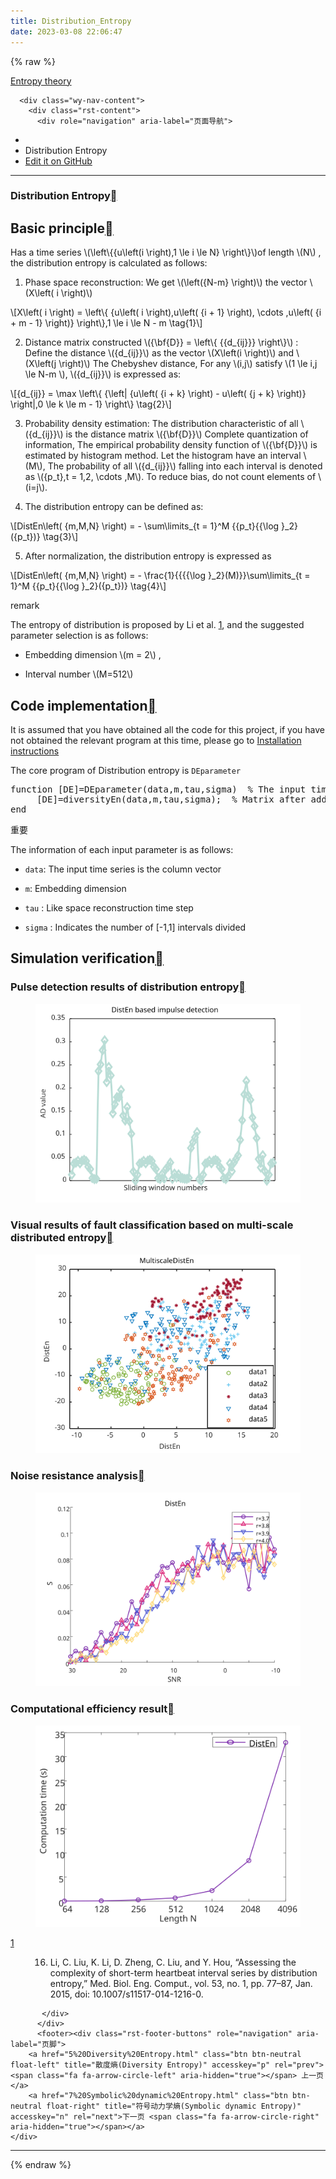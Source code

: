 ```yaml
---
title: Distribution_Entropy
date: 2023-03-08 22:06:47
---
```

{% raw %}
 <section data-toggle="wy-nav-shift" class="wy-nav-content-wrap"><nav class="wy-nav-top" aria-label="移动版导航菜单" >
          <i data-toggle="wy-nav-top" class="fa fa-bars"></i>
          <a href="../../index.html">Entropy theory</a>
      </nav>

      <div class="wy-nav-content">
        <div class="rst-content">
          <div role="navigation" aria-label="页面导航">
  <ul class="wy-breadcrumbs">
      <li><a href="../../index.html" class="icon icon-home"></a></li>
      <li class="breadcrumb-item active">Distribution Entropy</li>
<li class="wy-breadcrumbs-aside">
   <a href="https://github.com/609520262/Deploy-static-content-to-Pages/tree/main/docs/index.rst" class="fa fa-github"> Edit it on GitHub</a>
</li>

  </ul>
  <hr/>
</div>
          <div role="main" class="document" itemscope="itemscope" itemtype="http://schema.org/Article">
           <div itemprop="articleBody">
             
  <section id="distribution-entropy">
<h1>Distribution Entropy<a class="headerlink" href="#distribution-entropy" title="此标题的永久链接"></a></h1>
<section id="id1">
<h2>Basic principle<a class="headerlink" href="#id1" title="此标题的永久链接"></a></h2>
<p>Has a time series <span class="math notranslate nohighlight">\(\left\{{u\left(i \right),1 \le i \le N} \right\}\)</span>of length <span class="math notranslate nohighlight">\(N\)</span> , the distribution entropy is calculated as follows:</p>
<ol class="arabic simple">
<li><p>Phase space reconstruction: We get <span class="math notranslate nohighlight">\(\left({N-m} \right)\)</span> the vector <span class="math notranslate nohighlight">\(X\left( i \right)\)</span></p></li>
</ol>
<div class="math notranslate nohighlight">
\[X\left( i \right) = \left\{ {u\left( i \right),u\left( {i + 1} \right), \cdots ,u\left( {i + m - 1} \right)} \right\},1 \le i \le N - m \tag{1}\]</div>
<ol class="arabic simple" start="2">
<li><p>Distance matrix constructed <span class="math notranslate nohighlight">\({\bf{D}} = \left\{ {{d_{ij}}} \right\}\)</span> : Define the distance <span class="math notranslate nohighlight">\({d_{ij}}\)</span> as the vector <span class="math notranslate nohighlight">\(X\left(i \right)\)</span> and <span class="math notranslate nohighlight">\(X\left(j \right)\)</span> The Chebyshev distance, For any <span class="math notranslate nohighlight">\(i,j\)</span> satisfy <span class="math notranslate nohighlight">\(1 \le i,j \le N-m \)</span>, <span class="math notranslate nohighlight">\({d_{ij}}\)</span> is expressed as:</p></li>
</ol>
<div class="math notranslate nohighlight">
\[{d_{ij}} = \max \left\{ {\left| {u\left( {i + k} \right) - u\left( {j + k} \right)} \right|,0 \le k \le m - 1} \right\} \tag{2}\]</div>
<ol class="arabic simple" start="3">
<li><p>Probability density estimation: The distribution characteristic of all <span class="math notranslate nohighlight">\({d_{ij}}\)</span> is the distance matrix <span class="math notranslate nohighlight">\({\bf{D}}\)</span> Complete quantization of information, The empirical probability density function of <span class="math notranslate nohighlight">\({\bf{D}}\)</span> is estimated by histogram method. Let the histogram have an interval <span class="math notranslate nohighlight">\(M\)</span>, The probability of all <span class="math notranslate nohighlight">\({d_{ij}}\)</span> falling into each interval is denoted as <span class="math notranslate nohighlight">\({p_t},t = 1,2, \cdots ,M\)</span>. To reduce bias, do not count elements of <span class="math notranslate nohighlight">\(i=j\)</span>.</p></li>
<li><p>The distribution entropy can be defined as:</p></li>
</ol>
<div class="math notranslate nohighlight">
\[DistEn\left( {m,M,N} \right) =  - \sum\limits_{t = 1}^M {{p_t}{{\log }_2}({p_t})}    \tag{3}\]</div>
<ol class="arabic simple" start="5">
<li><p>After normalization, the distribution entropy is expressed as</p></li>
</ol>
<div class="math notranslate nohighlight">
\[DistEn\left( {m,M,N} \right) =  - \frac{1}{{{{\log }_2}(M)}}\sum\limits_{t = 1}^M {{p_t}{{\log }_2}({p_t})}  \tag{4}\]</div>
<div class="admonition note">
<p class="admonition-title">remark</p>
<p>The entropy of distribution is proposed by Li et al. <a class="footnote-reference brackets" href="#id9" id="id2">1</a>, and the suggested parameter selection is as follows:</p>
<ul class="simple">
<li><p>Embedding dimension  <span class="math notranslate nohighlight">\(m = 2\)</span>  ,</p></li>
<li><p>Interval number  <span class="math notranslate nohighlight">\(M=512\)</span></p></li>
</ul>
</div>
</section>
<section id="id3">
<h2>Code implementation<a class="headerlink" href="#id3" title="此标题的永久链接"></a></h2>
<p>It is assumed that you have obtained all the code for this project, if you have not obtained the relevant program at this time, please go to  <a class="reference internal" href="../install.html"><span class="doc">Installation instructions</span></a></p>
<p>The core program of Distribution entropy is  <code class="docutils literal notranslate"><span class="pre">DEparameter</span></code></p>
<div class="highlight-c++ notranslate"><div class="highlight"><pre><span></span><span class="n">function</span><span class="w"> </span><span class="p">[</span><span class="n">DE</span><span class="p">]</span><span class="o">=</span><span class="n">DEparameter</span><span class="p">(</span><span class="n">data</span><span class="p">,</span><span class="n">m</span><span class="p">,</span><span class="n">tau</span><span class="p">,</span><span class="n">sigma</span><span class="p">)</span><span class="w">  </span><span class="o">%</span><span class="w"> </span><span class="n">The input time series can be column vectors</span><span class="w"></span>
<span class="w">     </span><span class="p">[</span><span class="n">DE</span><span class="p">]</span><span class="o">=</span><span class="n">diversityEn</span><span class="p">(</span><span class="n">data</span><span class="p">,</span><span class="n">m</span><span class="p">,</span><span class="n">tau</span><span class="p">,</span><span class="n">sigma</span><span class="p">);</span><span class="w">  </span><span class="o">%</span><span class="w"> </span><span class="n">Matrix after adding scale</span><span class="w"> </span><span class="n">Then embed the m dimension</span><span class="p">,</span><span class="n">Find the divergence entropy by steps</span><span class="w"></span>
<span class="n">end</span><span class="w"></span>
</pre></div>
</div>
<div class="admonition important">
<p class="admonition-title">重要</p>
<p>The information of each input parameter is as follows:</p>
<ul class="simple">
<li><p><code class="docutils literal notranslate"><span class="pre">data</span></code>: The input time series is the column vector</p></li>
<li><p><code class="docutils literal notranslate"><span class="pre">m</span></code>: Embedding dimension</p></li>
<li><p><code class="docutils literal notranslate"><span class="pre">tau</span></code> : Like space reconstruction time step</p></li>
<li><p><code class="docutils literal notranslate"><span class="pre">sigma</span></code> : Indicates the number of [-1,1] intervals divided</p></li>
</ul>
</div>
</section>
<section id="id4">
<h2>Simulation verification<a class="headerlink" href="#id4" title="此标题的永久链接"></a></h2>
<section id="id5">
<h3>Pulse detection results of distribution entropy<a class="headerlink" href="#id5" title="此标题的永久链接"></a></h3>
<figure class="align-center">
<img alt="Pulse detection results of distribution entropy" src="/assets/Downloads/单尺度脉冲检测结果/DistEn.emf.svg" />
</figure>
</section>
<section id="id6">
<h3>Visual results of fault classification based on multi-scale distributed entropy<a class="headerlink" href="#id6" title="此标题的永久链接"></a></h3>
<figure class="align-center">
<img alt="Visual results of fault classification based on multi-scale distributed entropy" src="/assets/Downloads/多尺度可视化结果/MultiDistEn.emf.svg" />
</figure>
</section>
<section id="id7">
<h3>Noise resistance analysis<a class="headerlink" href="#id7" title="此标题的永久链接"></a></h3>
<figure class="align-center">
<img alt="Noise resistance analysis" src="/assets/Downloads/抗噪性结果/DistEn.emf.svg" />
</figure>
</section>
<section id="id8">
<h3>Computational efficiency result<a class="headerlink" href="#id8" title="此标题的永久链接"></a></h3>
<figure class="align-center">
<img alt="Computational efficiency result" src="/assets/Downloads/计算效率结果/DistEn.emf.svg" />
</figure>
<dl class="footnote brackets">
<dt class="label" id="id9"><span class="brackets"><a class="fn-backref" href="#id2">1</a></span></dt>
<dd><ol class="upperalpha simple" start="16">
<li><p>Li, C. Liu, K. Li, D. Zheng, C. Liu, and Y. Hou, “Assessing the complexity of short-term heartbeat interval series by distribution entropy,” Med. Biol. Eng. Comput., vol. 53, no. 1, pp. 77–87, Jan. 2015, doi: 10.1007/s11517-014-1216-0.</p></li>
</ol>
</dd>
</dl>
</section>
</section>
</section>


           </div>
          </div>
          <footer><div class="rst-footer-buttons" role="navigation" aria-label="页脚">
        <a href="5%20Diversity%20Entropy.html" class="btn btn-neutral float-left" title="散度熵(Diversity Entropy)" accesskey="p" rel="prev"><span class="fa fa-arrow-circle-left" aria-hidden="true"></span> 上一页</a>
        <a href="7%20Symbolic%20dynamic%20Entropy.html" class="btn btn-neutral float-right" title="符号动力学熵(Symbolic dynamic Entropy)" accesskey="n" rel="next">下一页 <span class="fa fa-arrow-circle-right" aria-hidden="true"></span></a>
    </div>

  <hr/>

 
   

</footer>
        </div>
      </div>
    </section>

{% endraw %}